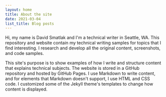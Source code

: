 ```yaml
---
layout: home
title: About the site
date: 2021-03-04
list_title: Blog posts
---
```


Hi, my name is David Smatlak and I'm a technical writer in Seattle, WA. This repository and website
contain my technical writing samples for topics that I find interesting. I research and develop all
the original content, screenshots, and code samples.

This site's purpose is to show examples of how I write and structure content that explains technical
subjects. The website is stored in a GitHub repository and hosted by GitHub Pages. I use Markdown to
write content, and for elements that Markdown doesn't support, I use HTML and CSS code. I customized
some of the Jekyll theme's templates to change how content is displayed.
